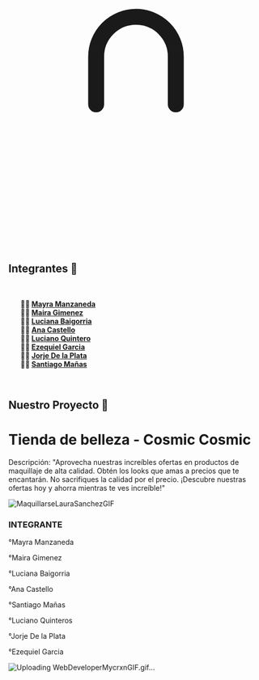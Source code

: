 <div class="container-icon">
            <div class="container-cart-icon">
                <svg xmlns="http://www.w3.org/2000/svg" fill="none" viewBox="0 0 24 24" stroke-width="1.5"
                    stroke="currentColor" class="icon-cart">
                    <path stroke-linecap="round" stroke-linejoin="round"
                        d="M15.75 10.5V6a3.75 3.75 0 10-7.5 0v4.5m11.356-1.993l1.263 
<h1 align="center">Proyecto Integrador - Final</h1>


<h2> Integrantes 🚀</h2>
<br> 
<ul style="list-style-type: none;">
    <li><b>👩‍🚀 <a href="https://github.com/mayhrina30)">Mayra Manzaneda</a></b></li>
    <li><b>👨‍🚀 <a href="https://github.com/mairaggimenez">Maira Gimenez</a></b></li>
    <li><b>👨‍🚀 <a href="https://github.com/LucianaBaigorria">Luciana Baigorria</a></b></li>
    <li><b>👨‍🚀 <a href="https://github.com/anacastello19">Ana Castello</a></b></li>
    <li><b>👨‍🚀 <a href="https://github.com/Luciano06663">Luciano Quintero</a></b></li>
    <li><b>👨‍🚀 <a href="https://github.com/EzequielgGarcia">Ezequiel Garcia</a></b></li>
    <li><b>👨‍🚀 <a href="https://github.com/jorolio">Jorje De la Plata</a></b></li>
    <li><b>👨‍🚀 <a href="https://github.com/santimanas">Santiago Mañas</a></b></li>

  
</ul>
<br>


<h2>  Nuestro Proyecto 🌙</h2>



<h1> Tienda de belleza - Cosmic Cosmic</h1>

Descripción: "Aprovecha nuestras increíbles ofertas en productos de maquillaje de alta calidad. Obtén los looks que amas a precios que te encantarán. No sacrifiques la calidad por el precio. ¡Descubre nuestras ofertas hoy y ahorra mientras te ves increíble!"

![MaquillarseLauraSanchezGIF](https://github.com/CodeSystem2022/Los_Pitufos_E-commerce_final/assets/92487756/84ca8ab7-a724-4b51-9c68-bf5229d1d0df)





<H3> INTEGRANTE</H3>

°Mayra Manzaneda

°Maira Gimenez

°Luciana Baigorria

°Ana Castello

°Santiago Mañas

°Luciano Quinteros

°Jorje De la Plata

°Ezequiel Garcia






![Uploading WebDeveloperMycrxnGIF.gif…]()



